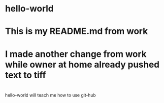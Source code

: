 # hello-world
#
# This is my README.md from work
# I made another change from work while owner at home already pushed text to tiff
#
#
#
hello-world will teach me how to use git-hub
